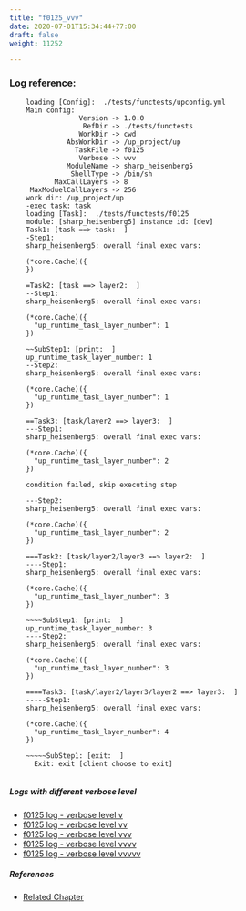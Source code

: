 ```yaml
---
title: "f0125_vvv"
date: 2020-07-01T15:34:44+77:00
draft: false
weight: 11252

---
```


### Log reference: <no value>

```
    loading [Config]:  ./tests/functests/upconfig.yml
    Main config:
                 Version -> 1.0.0
                  RefDir -> ./tests/functests
                 WorkDir -> cwd
              AbsWorkDir -> /up_project/up
                TaskFile -> f0125
                 Verbose -> vvv
              ModuleName -> sharp_heisenberg5
               ShellType -> /bin/sh
           MaxCallLayers -> 8
     MaxModuelCallLayers -> 256
    work dir: /up_project/up
    -exec task: task
    loading [Task]:  ./tests/functests/f0125
    module: [sharp_heisenberg5] instance id: [dev]
    Task1: [task ==> task:  ]
    -Step1:
    sharp_heisenberg5: overall final exec vars:
    
    (*core.Cache)({
    })
    
    =Task2: [task ==> layer2:  ]
    --Step1:
    sharp_heisenberg5: overall final exec vars:
    
    (*core.Cache)({
      "up_runtime_task_layer_number": 1
    })
    
    ~~SubStep1: [print:  ]
    up_runtime_task_layer_number: 1
    --Step2:
    sharp_heisenberg5: overall final exec vars:
    
    (*core.Cache)({
      "up_runtime_task_layer_number": 1
    })
    
    ==Task3: [task/layer2 ==> layer3:  ]
    ---Step1:
    sharp_heisenberg5: overall final exec vars:
    
    (*core.Cache)({
      "up_runtime_task_layer_number": 2
    })
    
    condition failed, skip executing step 
    
    ---Step2:
    sharp_heisenberg5: overall final exec vars:
    
    (*core.Cache)({
      "up_runtime_task_layer_number": 2
    })
    
    ===Task2: [task/layer2/layer3 ==> layer2:  ]
    ----Step1:
    sharp_heisenberg5: overall final exec vars:
    
    (*core.Cache)({
      "up_runtime_task_layer_number": 3
    })
    
    ~~~~SubStep1: [print:  ]
    up_runtime_task_layer_number: 3
    ----Step2:
    sharp_heisenberg5: overall final exec vars:
    
    (*core.Cache)({
      "up_runtime_task_layer_number": 3
    })
    
    ====Task3: [task/layer2/layer3/layer2 ==> layer3:  ]
    -----Step1:
    sharp_heisenberg5: overall final exec vars:
    
    (*core.Cache)({
      "up_runtime_task_layer_number": 4
    })
    
    ~~~~~SubStep1: [exit:  ]
      Exit: exit [client choose to exit]
    
```

##### Logs with different verbose level
* [f0125 log - verbose level v](../../logs/f0125_v)
* [f0125 log - verbose level vv](../../logs/f0125_vv)
* [f0125 log - verbose level vvv](../../logs/f0125_vvv)
* [f0125 log - verbose level vvvv](../../logs/f0125_vvvv)
* [f0125 log - verbose level vvvvv](../../logs/f0125_vvvvv)

##### References
* [Related Chapter](../../loop/f0125)
